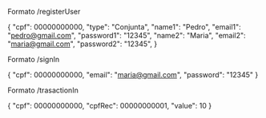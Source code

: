 Formato /registerUser

{
    "cpf": 00000000000,
    "type": "Conjunta",
    "name1": "Pedro",
    "email1": "pedro@gmail.com",
    "password1": "12345",
    "name2": "Maria",
    "email2": "maria@gmail.com",
    "password2": "12345",
}

Formato /signIn

{
    "cpf": 00000000000,
    "email": "maria@gmail.com",
    "password": "12345"
}

Formato /trasactionIn

{
    "cpf": 00000000000,
    "cpfRec": 00000000001,
    "value": 10
}